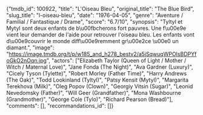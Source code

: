 {"tmdb_id": 100922, "title": "L'Oiseau Bleu", "original_title": "The Blue Bird", "slug_title": "l-oiseau-bleu", "date": "1976-04-05", "genre": "Aventure / Familial / Fantastique / Drame", "score": "6.7/10", "synopsis": "Tyltyl et Mytyl sont deux enfants de b\u00fbcherons fort pauvres. Une f\u00e9e vient leur demander de l'aide pour retrouver l'oiseau bleu. Les enfants vont d\u00e9couvrir le monde diff\u00e9remment gr\u00e2ce \u00e0 un diamant.", "image": "https://image.tmdb.org/t/p/w185_and_h278_bestv2/a5iSqwuqWPOIsBDPYfoGkO2nOqn.jpg", "actors": ["Elizabeth Taylor (Queen of Light / Mother / Witch / Maternal Love)", "Jane Fonda (The Night)", "Ava Gardner (Luxury)", "Cicely Tyson (Tylette)", "Robert Morley (Father Time)", "Harry Andrews (The Oak)", "Todd Lookinland (Tyltyl)", "Patsy Kensit (Mytyl)", "Margarita Terekhova (Milk)", "Oleg Popov (Clown)", "Georgiy Vitsin (Sugar)", "Leonid Nevedomsky (Father)", "Will Geer (Grandfather)", "Mona Washbourne (Grandmother)", "George Cole (Tylo)", "Richard Pearson (Bread)"], "comments": [], "recommandations_id": []}